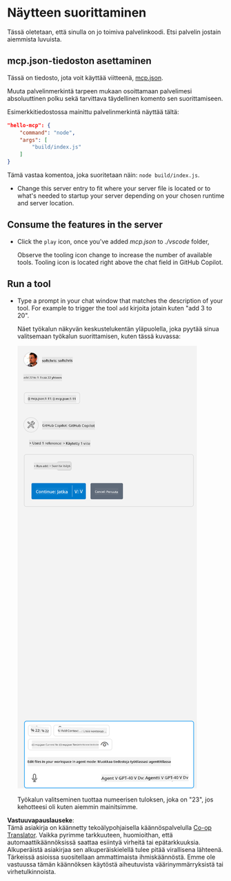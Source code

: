 <!--
CO_OP_TRANSLATOR_METADATA:
{
  "original_hash": "a91ca54debdfb015649e4786545694b3",
  "translation_date": "2025-06-17T15:55:38+00:00",
  "source_file": "03-GettingStarted/04-vscode/solution/README.md",
  "language_code": "fi"
}
-->
# Näytteen suorittaminen

Tässä oletetaan, että sinulla on jo toimiva palvelinkoodi. Etsi palvelin jostain aiemmista luvuista.

## mcp.json-tiedoston asettaminen

Tässä on tiedosto, jota voit käyttää viitteenä, [mcp.json](../../../../../03-GettingStarted/04-vscode/solution/mcp.json).

Muuta palvelinmerkintä tarpeen mukaan osoittamaan palvelimesi absoluuttinen polku sekä tarvittava täydellinen komento sen suorittamiseen.

Esimerkkitiedostossa mainittu palvelinmerkintä näyttää tältä:

```json
"hello-mcp": {
    "command": "node",
    "args": [
        "build/index.js"
    ]
}
```

Tämä vastaa komentoa, joka suoritetaan näin: `node build/index.js`.

- Change this server entry to fit where your server file is located or to what's needed to startup your server depending on your chosen runtime and server location.

## Consume the features in the server

- Click the `play` icon, once you've added *mcp.json* to *./vscode* folder,

    Observe the tooling icon change to increase the number of available tools. Tooling icon is located right above the chat field in GitHub Copilot.

## Run a tool

- Type a prompt in your chat window that matches the description of your tool. For example to trigger the tool `add` kirjoita jotain kuten "add 3 to 20".

    Näet työkalun näkyvän keskustelukentän yläpuolella, joka pyytää sinua valitsemaan työkalun suorittamisen, kuten tässä kuvassa:

    ![VS Code indicating it wanting to run a tool](../../../../../translated_images/vscode-agent.d5a0e0b897331060518fe3f13907677ef52b879db98c64d68a38338608f3751e.fi.png)

    Työkalun valitseminen tuottaa numeerisen tuloksen, joka on "23", jos kehotteesi oli kuten aiemmin mainitsimme.

**Vastuuvapauslauseke**:  
Tämä asiakirja on käännetty tekoälypohjaisella käännöspalvelulla [Co-op Translator](https://github.com/Azure/co-op-translator). Vaikka pyrimme tarkkuuteen, huomioithan, että automaattikäännöksissä saattaa esiintyä virheitä tai epätarkkuuksia. Alkuperäistä asiakirjaa sen alkuperäiskielellä tulee pitää virallisena lähteenä. Tärkeissä asioissa suositellaan ammattimaista ihmiskäännöstä. Emme ole vastuussa tämän käännöksen käytöstä aiheutuvista väärinymmärryksistä tai virhetulkinnoista.
